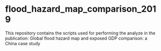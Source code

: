 # flood_hazard_map_comparison_2019
This repository contains the scripts used for performing the analyze in the publication: Global flood hazard map and exposed GDP comparison: a China case study
